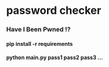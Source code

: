 # password checker 
### Have I Been Pwned !? 

#### pip install -r requirements 
#### python main.py pass1 pass2 pass3 ...
